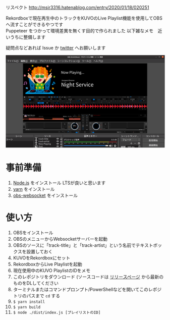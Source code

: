 リスペクト http://msir3316.hatenablog.com/entry/2020/01/18/020251   

Rekordboxで現在再生中のトラックをKUVOのLive Playlist機能を使用してOBSへ流すことができるやつです   
Puppeteer をつかって環境差異を無くす目的で作られました
以下雑なメモ　近いうちに整備します

疑問点などあれば Issue か [twitter](https://twitter.com/suzuesa) へお願いします

<img src="./assets/obs.png" width="800px" alt="" />

# 事前準備

1. [Node.js](https://nodejs.org/ja/download/) をインストール LTSが良いと思います
1. [yarn](https://classic.yarnpkg.com/ja/docs/install) をインストール
1. [obs-websocket](https://github.com/Palakis/obs-websocket/) をインストール

# 使い方
1. OBSをインストール
1. OBSのメニューからWebsocketサーバーを起動
1. OBSのソースに「track-title」と「track-artist」という名前でテキストボックスを設置しておく
1. KUVOをRekordboxにセット
1. RekordboxからLive Playlistを起動
1. 現在使用中のKUVO PlaylistのIDをメモ
1. このレポジトリをダウンロード (ソースコードは [リリースページ](https://github.com/suzu2469/obs-kuvo/releases) から最新のものをDLしてください
1. ターミナルまたはコマンドプロンプト/PowerShellなどを開いてこのレポジトリのパスまで `cd` する
1. `$ yarn install`
1. `$ yarn build`
1. `$ node ./dist/index.js [プレイリストのID]`
